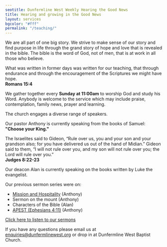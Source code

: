 ```yaml
---
seotitle: Dunfermline West Weekly Hearing the Good News
title: Hearing and growing in the Good News
layout: services
bgcolor: "#fff"
permalink: "/teaching/"
---
```

<div class='row'>
<div class="col-sm-12">
We are all part of one big story. We strive to make sense of our story and find purpose in life through the grand story of hope and love that is revealed in the bible. The bible is the word of God, not of men, that is at work in all those who believe.      
    
<p class='verse'>
What was written in former days was written for our teaching, that through endurance and through the encouragement of the Scriptures we might have hope.
<br /><strong>Romans 15:4</strong>
</p>
    
We gather together every <b>Sunday at 11:00am</b> to worship God and study his Word. Anybody is welcome to the service which may include praise, contemplation, family news, prayer and learning.

The church engages a diverse range of speakers. 

Our pastor Anthony is currently speaking from the books of Samuel: <b>"Choose your King."</b>

<p class='verse'>
The Israelites said to Gideon, “Rule over us, you and your son and your grandson also; for you have delivered us out of the hand of Midian.”  Gideon said to them, “I will not rule over you, and my son will not rule over you; the Lord will rule over you.”
<br /><strong>Judges 8:22-23</strong>
</p>

Our deacon Alan is currently speaking on the books written by Luke the evangelist.

Our previous sermon series were on:
- <a href='{{ site.url }}/mission-hospitality/'>Mission and Hospitality</a> (Anthony)
- Sermon on the mount (Anthony)
- Characters of the Bible (Alan)
- <a href='{{ site.url }}/apest/'>APEST (Ephesians 4:11)</a> (Anthony)

<p>
<a class='btn btn-primary' href='{{ site.url }}/videos/' alt='View sermons'>Click here to listen to our sermons</a>
</p>
<p>
If you have any questions please email us at <a href='mailto:enquiries@dunfermlinewest.org'>enquiries@dunfermlinewest.org</a> or drop in at Dunfermline West Baptist Church.
</p>

</div>
</div>